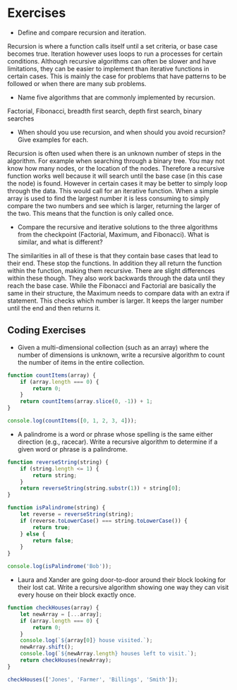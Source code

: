 # Exercises

-   Define and compare recursion and iteration.

Recursion is where a function calls itself until a set criteria, or base case becomes true. Iteration however uses loops to run a processes for certain conditions. Although recursive algorithms can often be slower and have limitations, they can be easier to implement than iterative functions in certain cases. This is mainly the case for problems that have patterns to be followed or when there are many sub problems.

-   Name five algorithms that are commonly implemented by recursion.

Factorial, Fibonacci, breadth first search, depth first search, binary searches

-   When should you use recursion, and when should you avoid recursion? Give examples for each.

Recursion is often used when there is an unknown number of steps in the algorithm. For example when searching through a binary tree. You may not know how many nodes, or the location of the nodes. Therefore a recursive function works well because it will search until the base case (in this case the node) is found. However in certain cases it may be better to simply loop through the data. This would call for an iterative function. When a simple array is used to find the largest number it is less consuming to simply compare the two numbers and see which is larger, returning the larger of the two. This means that the function is only called once.

-   Compare the recursive and iterative solutions to the three algorithms from the checkpoint (Factorial, Maximum, and Fibonacci). What is similar, and what is different?

The similarities in all of these is that they contain base cases that lead to their end. These stop the functions. In addition they all return the function within the function, making them recursive. There are slight differences within these though. They also work backwards through the data until they reach the base case. While the Fibonacci and Factorial are basically the same in their structure, the Maximum needs to compare data with an extra if statement. This checks which number is larger. It keeps the larger number until the end and then returns it.

## Coding Exercises

-   Given a multi-dimensional collection (such as an array) where the number of dimensions is unknown, write a recursive algorithm to count the number of items in the entire collection.

```js
function countItems(array) {
	if (array.length === 0) {
		return 0;
	}
	return countItems(array.slice(0, -1)) + 1;
}

console.log(countItems([0, 1, 2, 3, 4]));
```

-   A palindrome is a word or phrase whose spelling is the same either direction (e.g., racecar). Write a recursive algorithm to determine if a given word or phrase is a palindrome.

```js
function reverseString(string) {
	if (string.length <= 1) {
		return string;
	}
	return reverseString(string.substr(1)) + string[0];
}

function isPalindrome(string) {
	let reverse = reverseString(string);
	if (reverse.toLowerCase() === string.toLowerCase()) {
		return true;
	} else {
		return false;
	}
}

console.log(isPalindrome('Bob'));
```

-   Laura and Xander are going door-to-door around their block looking for their lost cat. Write a recursive algorithm showing one way they can visit every house on their block exactly once.

```js
function checkHouses(array) {
	let newArray = [...array];
	if (array.length === 0) {
		return 0;
	}
	console.log(`${array[0]} house visited.`);
	newArray.shift();
	console.log(`${newArray.length} houses left to visit.`);
	return checkHouses(newArray);
}

checkHouses(['Jones', 'Farmer', 'Billings', 'Smith']);
```
